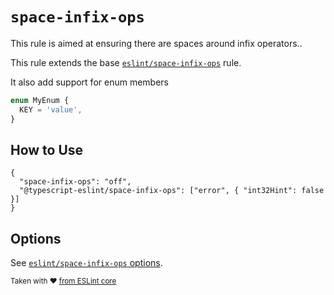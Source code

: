 # `space-infix-ops`

This rule is aimed at ensuring there are spaces around infix operators..

This rule extends the base [`eslint/space-infix-ops`](https://eslint.org/docs/rules/space-infix-ops) rule.

It also add support for enum members

```ts
enum MyEnum {
  KEY = 'value',
}
```

## How to Use

```jsonc
{
  "space-infix-ops": "off",
  "@typescript-eslint/space-infix-ops": ["error", { "int32Hint": false }]
}
```

## Options

See [`eslint/space-infix-ops` options](https://eslint.org/docs/rules/space-infix-ops#options).

<sup>

Taken with ❤️ [from ESLint core](https://github.com/eslint/eslint/blob/main/docs/rules/space-infix-ops.md)

</sup>
